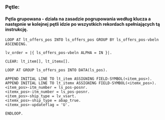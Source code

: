 ### Pętle:

#### Pętla grupowana - działa na zasadzie pogrupowania według klucza a następnie w kolejnej pętli idzie po wszystkich rekordach spełniających tą instrukcję.

```
LOOP AT lt_offers_pos INTO ls_offers_pos GROUP BY ls_offers_pos-vbeln ASCENDING.

lv_order = |{ ls_offers_pos-vbeln ALPHA = IN }|.

CLEAR: lt_item[], lt_itemx[].

LOOP AT GROUP ls_offers_pos INTO DATA(ls_pos).

APPEND INITIAL LINE TO lt_item ASSIGNING FIELD-SYMBOL(<item_pos>).
APPEND INITIAL LINE TO lt_itemx ASSIGNING FIELD-SYMBOL(<itemx_pos>).
<item_pos>-itm_number = ls_pos-posnr.
<itemx_pos>-itm_number = ls_pos-posnr.
<item_pos>-ship_type = lv_vsart.
<itemx_pos>-ship_type = abap_true.
<itemx_pos>-updateflag = 'U'.

ENDLOOP.
```
